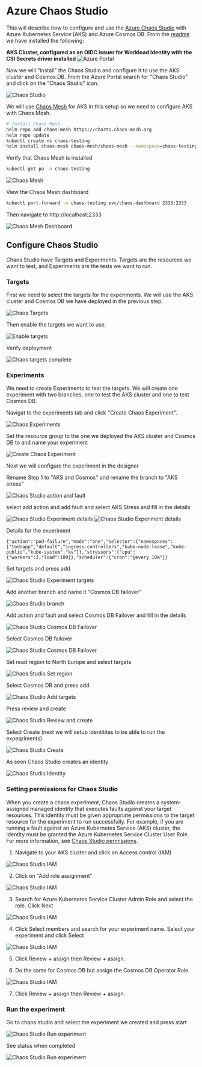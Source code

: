 # Azure Chaos Studio

This will describe how to configure and use the [Azure Chaos Studio](http://aka.ms/AzureChaosStudio) with Azure Kubernetes Service (AKS) and Azure Cosmos DB.
From the [readme](README.md) we have installed the following:

**AKS Cluster, configured as an OIDC issuer for Workload Identity with the CSI Secrets driver installed**
![Azure Portal](assets/images/azure_portal_post%20deployment.png)

Now we will "install" the Chaos Studio and configure it to use the AKS cluster and Cosmos DB.
From the Azure Portal search for "Chaos Studio" and click on the "Chaos Studio" icon.

![Chaos Studio](assets/images/azure_portal_select_chaos_studio.png)

We will use [Chaos Mesh](https://chaos-mesh.org/) for AKS in this setup so we need to configure AKS with Chaos Mesh.

```bash
# Install Chaos Mesh
helm repo add chaos-mesh https://charts.chaos-mesh.org
helm repo update
kubectl create ns chaos-testing
helm install chaos-mesh chaos-mesh/chaos-mesh --namespace=chaos-testing --set chaosDaemon.runtime=containerd --set chaosDaemon.socketPath=/run/containerd/containerd.sock
```

Verify that Chaos Mesh is installed

```bash
kubectl get po -n chaos-testing
```

![Chaos Mesh](assets/images/chaos_mesh_installed.png)


View the Chaos Mesh dashboard

```bash
kubectl port-forward -n chaos-testing svc/chaos-dashboard 2333:2333
```

Then navigate to http://localhost:2333

![Chaos Mesh Dashboard](assets/images/chaos_mesh_dashboard.png)

## Configure Chaos Studio
Chaos Studio have Targets and Experiments.
Targets are the resources we want to test, and Experiments are the tests we want to run.

### Targets

First we need to select the targets for the experiments. We will use the AKS cluster and Cosmos DB we have deployed in the previous step.

![Chaos Targets](assets/images/chaos_studio_targets.png)

Then enable the targets we want to use.

![Enable targets](assets/images/chaos_studio_enable_targets.png)

Verify deployment

![Chaos targets complete](assets/images/chaos_studio_enable_targets_complete.png)

### Experiments

We need to create Experiments to test the targets.
We will create one experiment with two branches, one to test the AKS cluster and one to test Cosmos DB.

Navigat to the experiments tab and click "Create Chaos Experiment".

![Chaos Experiments](assets/images/chaos_studio_experiments.png)

Set the resource group to the one we deployed the AKS cluster and Cosmos DB to and name your experiment

![Create Chaos Experiment](assets/images/chaos_studio_create_experiment.png)

Next we will configure the experiment in the designer

Rename Step 1 to "AKS and Cosmos" and rename the branch to "AKS stress"

![Chaos Studio action and fault](assets/images/chaos_studio_experiment_designer.png)

select add action and add fault and select AKS Stress and fill in the details

![Chaos Studio Experiment details](assets/images/chaos_studio_experiment_designer_aks_stress.png)
![Chaos Studio Experiment details](assets/images/chaos_studio_add_fault.png)

Details for the experiment

```note
{"action":"pod-failure","mode":"one","selector":{"namespaces":["todoapp","default","ingress-controllers","kube-node-lease","kube-public","kube-system","kv"]},"stressors":{"cpu":{"workers":2,"load":100}},"scheduler":{"cron":"@every 10m"}}
```

Set targets and press add

![Chaos Studio Experiment targets](assets/images/chaos_studio_add_fault_step_2.png)

Add another branch and name it "Cosmos DB failover"

![Chaos Studio branch](assets/images/chaos_studio_add_branch.png)

Add action and fault and select Cosmos DB Failover and fill in the details

![Chaos Studio Cosmos DB Failover](assets/images/chaos_studio_branch_two_add_fault.png)

Select Cosmos DB failover

![Chaos Studio Cosmos DB Failover](assets/images/chaos_studio_branch_two_cosmos_fault.png)

Set read region to North Europe and select targets

![Chaos Studio Set region](assets/images/chaos_studio_branch_two_read_region.png)

Select Cosmos DB and press add

![Chaos Studio Add targets](assets/images/chaos_studio_branch_two_select_target.png)

Press review and create

![Chaos Studio Review and create](assets/images/chaoas_studio_review_and_create.png)

Select Create (next we will setup identitites to be able to run the expeqriments)

![Chaos Studio Create](assets/images/chaos_studio_create.png)

As seen Chaos Studio creates an identity

![Chaos Studio Identity](assets/images/chaos_studio_experiment_done.png)

### Setting permissions for Chaos Studio

When you create a chaos experiment, Chaos Studio creates a system-assigned managed identity that executes faults against your target resources. This identity must be given appropriate permissions to the target resource for the experiment to run successfully. For example, if you are running a fault against an Azure Kubernetes Service (AKS) cluster, the identity must be granted the Azure Kubernetes Service Cluster User Role. For more information, see [Chaos Studio permissions](https://docs.microsoft.com/en-us/azure/azure-chaos-studio/chaos-studio-permissions).

1. Navigate to your AKS cluster and click on Access control (IAM)

![Chaos Studio IAM](assets/images/chaos_studio_iam.png)

2. Click on "Add role assignment"

![Chaos Studio IAM](assets/images/chaos_studio_iam_add_role.png)

3. Search for Azure Kubernetes Service Cluster Admin Role and select the role. Click Next

![Chaos Studio IAM](assets/images/chaos_studio_iam_add_role_aks_cluster_admin.png)

4. Click Select members and search for your experiment name. Select your experiment and click Select

![Chaos Studio IAM](assets/images/chaos_studio_iam_add_role_select_members.png)

5. Click Review + assign then Review + assign.

6. Do the same for Cosmos DB but assign the Cosmos DB Operator Role.

![Chaos Studio IAM](assets/images/chaos_studio_iam_add_role_cosmos_db_operator.png)

7. Click Review + assign then Review + assign.

### Run the experiment

Go to chaos studio and select the experiment we created and press start

![Chaos Studio Run experiment](assets/images/chaos_studio_run_experiment.png)

See status when completed

![Chaos Studio Run experiment](assets/images/chaos_studio_run_experiment_status.png)

